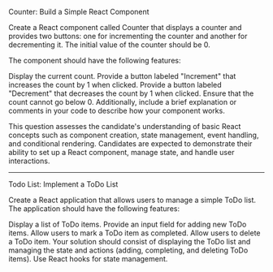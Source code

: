 Counter: Build a Simple React Component

Create a React component called Counter that displays a counter and provides two buttons: one for incrementing the counter and another for decrementing it. The initial value of the counter should be 0.

The component should have the following features:

Display the current count.
Provide a button labeled "Increment" that increases the count by 1 when clicked.
Provide a button labeled "Decrement" that decreases the count by 1 when clicked.
Ensure that the count cannot go below 0.
Additionally, include a brief explanation or comments in your code to describe how your component works.

This question assesses the candidate's understanding of basic React concepts such as component creation, state management, event handling, and conditional rendering. Candidates are expected to demonstrate their ability to set up a React component, manage state, and handle user interactions.


-----------------------------------------------------

Todo List: Implement a ToDo List

Create a React application that allows users to manage a simple ToDo list. The application should have the following features:

Display a list of ToDo items.
Provide an input field for adding new ToDo items.
Allow users to mark a ToDo item as completed.
Allow users to delete a ToDo item.
Your solution should consist of displaying the ToDo list and managing the state and actions (adding, completing, and deleting ToDo items). Use React hooks for state management.